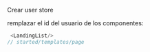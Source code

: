 
Crear user store

remplazar el id del usuario de los componentes:
```ts
 <LandingList/>
// started/templates/page
```